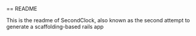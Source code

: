 == README

This is the readme of SecondClock, also known as the second attempt to generate a scaffolding-based rails app

<BGB>
